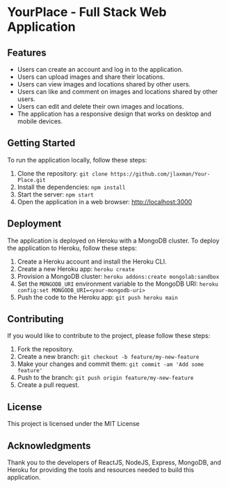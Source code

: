 <!DOCTYPE html>
<html>
<head>
  
</head>
<body>
  <h1>YourPlace - Full Stack Web Application</h1>

  <h2>Features</h2>
  <ul>
    <li>Users can create an account and log in to the application.</li>
    <li>Users can upload images and share their locations.</li>
    <li>Users can view images and locations shared by other users.</li>
    <li>Users can like and comment on images and locations shared by other users.</li>
    <li>Users can edit and delete their own images and locations.</li>
    <li>The application has a responsive design that works on desktop and mobile devices.</li>
  </ul>

  <h2>Getting Started</h2>
  <p>To run the application locally, follow these steps:</p>
  <ol>
    <li>Clone the repository: <code>git clone https://github.com/jlaxman/Your-Place.git</code></li>
    <li>Install the dependencies: <code>npm install</code></li>
    <li>Start the server: <code>npm start</code></li>
    <li>Open the application in a web browser: <a href="http://localhost:3000">http://localhost:3000</a></li>
  </ol>

  <h2>Deployment</h2>
  <p>The application is deployed on Heroku with a MongoDB cluster. To deploy the application to Heroku, follow these steps:</p>
  <ol>
    <li>Create a Heroku account and install the Heroku CLI.</li>
    <li>Create a new Heroku app: <code>heroku create</code></li>
    <li>Provision a MongoDB cluster: <code>heroku addons:create mongolab:sandbox</code></li>
    <li>Set the <code>MONGODB_URI</code> environment variable to the MongoDB URI: <code>heroku config:set MONGODB_URI=&lt;your-mongodb-uri&gt;</code></li>
    <li>Push the code to the Heroku app: <code>git push heroku main</code></li>
  </ol>

  <h2>Contributing</h2>
  <p>If you would like to contribute to the project, please follow these steps:</p>
  <ol>
    <li>Fork the repository.</li>
    <li>Create a new branch: <code>git checkout -b feature/my-new-feature</code></li>
    <li>Make your changes and commit them: <code>git commit -am 'Add some feature'</code></li>
    <li>Push to the branch: <code>git push origin feature/my-new-feature</code></li>
    <li>Create a pull request.</li>
  </ol>

  <h2>License</h2>
  <p>This project is licensed under the MIT License</p>

  <h2>Acknowledgments</h2>
  <p>Thank you to the developers of ReactJS, NodeJS, Express, MongoDB, and Heroku for providing the tools and resources needed to build this application.</p>
</body>
</html>

